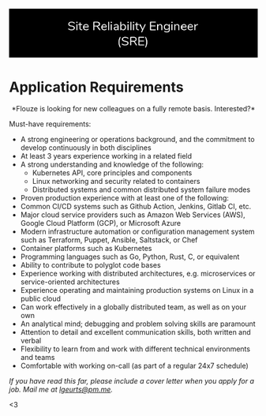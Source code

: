 ![Join Us](/assets/opportunities.png)

# Application Requirements

<p style="text-align: center;">*Flouze is looking for new colleagues on a fully remote basis. Interested?*</p>

Must-have requirements:

- A strong engineering or operations background, and the commitment to develop continuously in both disciplines
- At least 3 years experience working in a related field
- A strong understanding and knowledge of the following: 
    * Kubernetes API, core principles and components
    * Linux networking and security related to containers
    * Distributed systems and common distributed system failure modes
- Proven production experience with at least one of the following:
- Common CI/CD systems such as Github Action, Jenkins, Gitlab CI, etc.
- Major cloud service providers such as Amazon Web Services (AWS), Google Cloud Platform (GCP), or Microsoft Azure
- Modern infrastructure automation or configuration management system such as Terraform, Puppet, Ansible, Saltstack, or Chef
- Container platforms such as Kubernetes
- Programming languages such as Go, Python, Rust, C, or equivalent
- Ability to contribute to polyglot code bases
- Experience working with distributed architectures, e.g. microservices or service-oriented architectures
- Experience operating and maintaining production systems on Linux in a public cloud
- Can work effectively in a globally distributed team, as well as on your own
- An analytical mind; debugging and problem solving skills are paramount
- Attention to detail and excellent communication skills, both written and verbal
- Flexibility to learn from and work with different technical environments and teams
- Comfortable with working on-call (as part of a regular 24x7 schedule)

*If you have read this far, please include a cover letter when you apply for a job. Mail me at lgeurts@pm.me.*

<3
